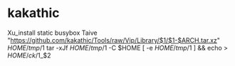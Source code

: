 # kakathic
Xu_install static busybox
Taive "https://github.com/kakathic/Tools/raw/Vip/Library/$1/$1-$ARCH.tar.xz" $HOME/tmp/$1
tar -xJf $HOME/tmp/$1 -C $HOME
[ -e $HOME/tmp/$1 ] && echo > $HOME/ck/$1_$2
